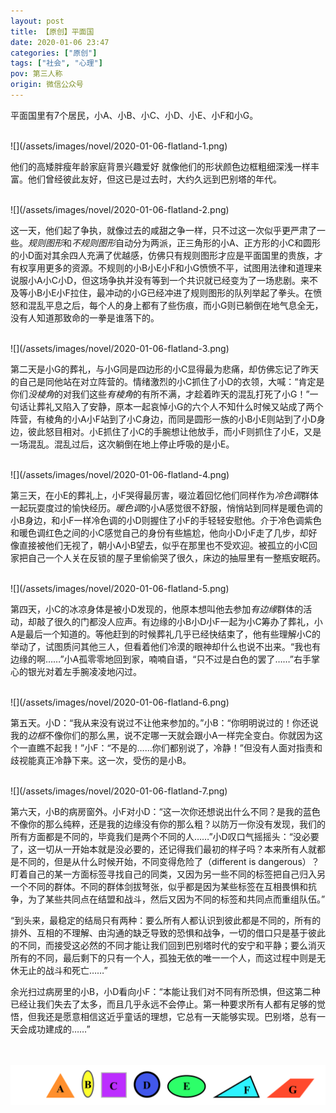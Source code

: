 ```yaml
---
layout: post
title: 【原创】平面国
date: 2020-01-06 23:47
categories: ["原创"]
tags: ["社会", "心理"]
pov: 第三人称
origin: 微信公众号
---
```


平面国里有7个居民，小A、小B、小C、小D、小E、小F和小G。

<br>
![](/assets/images/novel/2020-01-06-flatland-1.png)

他们的高矮胖瘦年龄家庭背景兴趣爱好 就像他们的形状颜色边框粗细深浅一样丰富。他们曾经彼此友好，但这已是过去时，大约久远到巴别塔的年代。

<br>
![](/assets/images/novel/2020-01-06-flatland-2.png)

这一天，他们起了争执，就像过去的咸甜之争一样，只不过这一次似乎更严肃了一些。*规则图形*和*不规则图形*自动分为两派，正三角形的小A、正方形的小C和圆形的小D面对其余四人充满了优越感，仿佛只有规则图形才应是平面国里的贵族，才有权享用更多的资源。不规则的小B小E小F和小G愤愤不平，试图用法律和道理来说服小A小C小D，但这场争执并没有等到一个共识就已经变为了一场悲剧。来不及等小B小E小F拉住，最冲动的小G已经冲进了规则图形的队列举起了拳头。在愤怒和混乱平息之后，每个人的身上都有了些伤痕，而小G则已躺倒在地气息全无，没有人知道那致命的一拳是谁落下的。

<br>
![](/assets/images/novel/2020-01-06-flatland-3.png)

第二天是小G的葬礼，与小G同是四边形的小C显得最为悲痛，却仿佛忘记了昨天的自己是同他站在对立阵营的。情绪激烈的小C抓住了小D的衣领，大喊：“肯定是你们*没棱角*的对我们这些*有棱角*的有所不满，才趁着昨天的混乱打死了小G！”一句话让葬礼又陷入了安静，原本一起哀悼小G的六个人不知什么时候又站成了两个阵营，有棱角的小A小F站到了小C身边，而同是圆形一族的小B小E则站到了小D身边，彼此怒目相对。小E抓住了小C的手腕想让他放手，而小F则抓住了小E，又是一场混乱。混乱过后，这次躺倒在地上停止呼吸的是小E。

<br>
![](/assets/images/novel/2020-01-06-flatland-4.png)

第三天，在小E的葬礼上，小F哭得最厉害，啜泣着回忆他们同样作为*冷色调*群体一起玩耍度过的愉快经历。*暖色调*的小A感觉很不舒服，悄悄站到同样是暖色调的小B身边，和小F一样冷色调的小D则握住了小F的手轻轻安慰他。介于冷色调紫色和暖色调红色之间的小C感觉自己的身份有些尴尬，他向小D小F走了几步，却好像直接被他们无视了，朝小A小B望去，似乎在那里也不受欢迎。被孤立的小C回家把自己一个人关在反锁的屋子里偷偷哭了很久，床边的抽屉里有一整瓶安眠药。

<br>
![](/assets/images/novel/2020-01-06-flatland-5.png)

第四天，小C的冰凉身体是被小D发现的，他原本想叫他去参加*有边缘*群体的活动，却敲了很久的门都没人应声。有边缘的小B小D小F一起为小C筹办了葬礼，小A是最后一个知道的。等他赶到的时候葬礼几乎已经快结束了，他有些理解小C的举动了，试图质问其他三人，但看着他们冷漠的眼神却什么也说不出来。“我也有边缘的啊……”小A孤零零地回到家，喃喃自语，“只不过是白色的罢了……”右手掌心的银光对着左手腕凌凌地闪过。

<br>
![](/assets/images/novel/2020-01-06-flatland-6.png)

第五天。小D：“我从来没有说过不让他来参加的。”小B：“你明明说过的！你还说我的*边框*不像你们的那么黑，说不定哪一天就会跟小A一样完全变白。你就因为这个一直瞧不起我！”小F：“不是的……你们都别说了，冷静！”但没有人面对指责和歧视能真正冷静下来。这一次，受伤的是小B。

<br>
![](/assets/images/novel/2020-01-06-flatland-7.png)

第六天，小B的病房窗外。小F对小D：“这一次你还想说出什么不同？是我的蓝色不像你的那么纯粹，还是我的边缘没有你的那么粗？以防万一你没有发现，我们的所有方面都是不同的，毕竟我们是两个不同的人……”小D叹口气摇摇头：“没必要了，这一切从一开始本就是没必要的，还记得我们最初的样子吗？本来所有人就都是不同的，但是从什么时候开始，不同变得危险了（different is dangerous）？盯着自己的某一方面标签寻找自己的同类，又因为另一些不同的标签把自己归入另一个不同的群体。不同的群体剑拔弩张，似乎都是因为某些标签在互相畏惧和抗争，为了某些共同点在结盟和战斗，然后又因为不同的标签和共同点而重组队伍。”

“到头来，最稳定的结局只有两种：要么所有人都认识到彼此都是不同的，所有的排外、互相的不理解、由沟通的缺乏导致的恐惧和战争，一切的借口只是基于彼此的不同，而接受这必然的不同才能让我们回到巴别塔时代的安宁和平静；要么消灭所有的不同，最后剩下的只有一个人，孤独无依的唯一一个人，而这过程中则是无休无止的战斗和死亡……”

余光扫过病房里的小B，小D看向小F：“本能让我们对不同有所恐惧，但这第二种已经让我们失去了太多，而且几乎永远不会停止。第一种要求所有人都有足够的觉悟，但我还是愿意相信这近乎童话的理想，它总有一天能够实现。巴别塔，总有一天会成功建成的……”

<br><br>
![](/assets/images/novel/2020-01-06-flatland-1.png)
